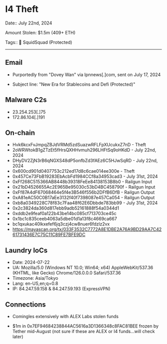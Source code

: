 # I4 Theft

Date:: July 22nd, 2024

Amount Stolen: $1.5m (409+ ETH)

Tags:: 🔑 SquidSquad (Protected)

---

## Email

- Purportedly from "Dovey Wan" via lpnnews[.]com, sent on July 17, 2024

- Subject line: "New Era for Stablecoins and Defi (Protected)"


## Malware C2s

- 23.254.253[.]75
- 172.86.104[.]191


## On-chain

- Hvk6kcxFvJmpqZBJdVRMd5zdSuazwRFLFpXUcukxZ7nD - Theft
- 2oWRWtokB1gZTzEt5fHrsQXHHvmuh296LHFtSq9oHKdD - July 22nd, 2024
- DHyDV2ZjN3rB6qNGXS48dP5onfbZd3fAEz6C5HJwSqRD - July 22nd, 2024
- 0x600cd901d0407753c212ed17d8c6cae014ee300e - Theft
- 0x457Ce73FbB19283EbAcbFd1984CCf8a34953cad3 - July 31st, 2024
- 0xFf268C515366AB8448b39318FeEe84138153B8b0 - Railgun Input
- 0x21bD4526655Ac2E965Be95030c53bD4BC458790f - Railgun Input
- 0xFf87A4dF67068464e5f4e3B546f556b2DFfB6DfB - Railgun Output 
- 0xA81eAC50C0B17aEe3132f40f7398087e457Ca054 - Railgun Output
- 0xb8a0349228C78f83c7Faa48f62E6Dbbde783bb99 - July 31st, 2024
- 0x2c3824da360d817ebb9adb52161888f54a0344d1
- 0xddb2e9feaf0a122b43be14bc085cf713703ce45c
- 0x1bc1c835ceeb4063a5dbe01d1a13f8c4669ca667
- bc1qxukac40lkxefef6jq3czj4cw8nuer6fdzlz2vx
- https://mayascan.org/tx/033F3532C7772A8E1DBE2A76A9BD29AA7C4261731436E7C75C11C89FE7BFE9DC



## Laundry IoCs

- Date: 2024-07-22
- UA: Mozilla/5.0 (Windows NT 10.0; Win64; x64) AppleWebKit/537.36 (KHTML, like Gecko) Chrome/126.0.0.0 Safari/537.36 
- Timezone: Asia/Tokyo
- Lang: en-US,en;q=0.8
- IP: 84.247.59.158 & 84.247.59.193 (ExpressVPN)


## Connections

- Comingles extensively with ALEX Labs stolen funds

- $1m in 0x7EF94684238844AC5616a3D1366348c8FAC81BEE frozen by Tether mid-August (not sure if these are ALEX or I4 funds...will check later)


